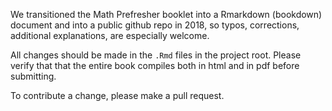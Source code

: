 We transitioned the Math Prefresher booklet into a Rmarkdown (bookdown) document and into a public github repo in 2018, so typos, corrections, additional explanations, are especially welcome. 

All changes should be made in the `.Rmd` files in the project root. Please verify that that the entire book compiles both in html and in pdf before submitting.

To contribute a change, please make a pull request.
